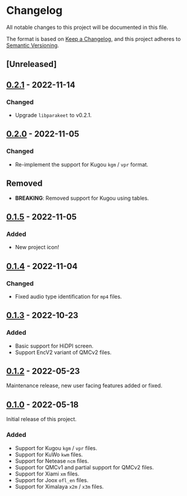 # Changelog

All notable changes to this project will be documented in this file.

The format is based on [Keep a Changelog](https://keepachangelog.com/en/1.0.0/),
and this project adheres to [Semantic Versioning](https://semver.org/spec/v2.0.0.html).

## [Unreleased]

## [0.2.1] - 2022-11-14

### Changed

- Upgrade `libparakeet` to v0.2.1.

## [0.2.0] - 2022-11-05

### Changed

- Re-implement the support for Kugou `kgm` / `vpr` format.

## Removed

- **BREAKING**: Removed support for Kugou using tables.

## [0.1.5] - 2022-11-05

### Added

- New project icon!

## [0.1.4] - 2022-11-04

### Changed

- Fixed audio type identification for `mp4` files.

## [0.1.3] - 2022-10-23

### Added

- Basic support for HiDPI screen.
- Support EncV2 variant of QMCv2 files.

## [0.1.2] - 2022-05-23

Maintenance release, new user facing features added or fixed.

## [0.1.0] - 2022-05-18

Initial release of this project.

### Added

- Support for Kugou `kgm` / `vpr` files.
- Support for KuWo `kwm` files.
- Support for Netease `ncm` files.
- Support for QMCv1 and partial support for QMCv2 files.
- Support for Xiami `xm` files.
- Support for Joox `ofl_en` files.
- Support for Ximalaya `x2m` / `x3m` files.

[0.1.0]: https://github.com/parakeet-rs/parakeet-wx/commits/v0.1.0-beta
[0.1.2]: https://github.com/parakeet-rs/parakeet-wx/compare/v0.1.0-beta...v0.1.2-beta
[0.1.3]: https://github.com/parakeet-rs/parakeet-wx/compare/v0.1.2-beta...v0.1.3
[0.1.4]: https://github.com/parakeet-rs/parakeet-wx/compare/v0.1.3...v0.1.4
[0.1.5]: https://github.com/parakeet-rs/parakeet-wx/compare/v0.1.4...v0.1.5
[0.2.0]: https://github.com/parakeet-rs/parakeet-wx/compare/v0.1.5...v0.2.0
[0.2.1]: https://github.com/parakeet-rs/parakeet-wx/compare/v0.2.0...v0.2.1
